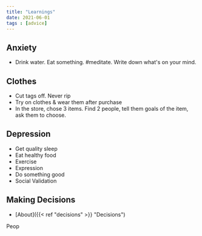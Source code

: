 ```yaml
---
title: "Learnings"
date: 2021-06-01
tags : [advice]
---
```




## Anxiety
- Drink water. Eat something. #meditate. Write down what's on your mind. 




## Clothes
- Cut tags off. Never rip
- Try on clothes & wear them after purchase
- In the store, chose 3 items. Find 2 people, tell them goals of the item, ask them to choose.

## Depression
- Get quality sleep
- Eat healthy food
- Exercise
- Expression
- Do something good
- Social Validation


## Making Decisions
- [About]({{< ref "decisions" >}} "Decisions")

Peop